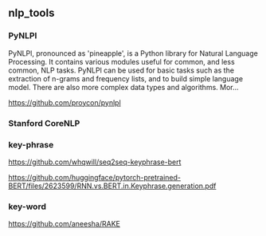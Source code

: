 ## nlp_tools

### PyNLPI

PyNLPl, pronounced as 'pineapple', is a Python library for Natural Language Processing. It contains various modules useful for common, and less common, NLP tasks. PyNLPl can be used for basic tasks such as the extraction of n-grams and frequency lists, and to build simple language model. There are also more complex data types and algorithms. Mor… 

<https://github.com/proycon/pynlpl>



### Stanford CoreNLP



### key-phrase

https://github.com/whqwill/seq2seq-keyphrase-bert

<https://github.com/huggingface/pytorch-pretrained-BERT/files/2623599/RNN.vs.BERT.in.Keyphrase.generation.pdf>

### key-word

https://github.com/aneesha/RAKE



